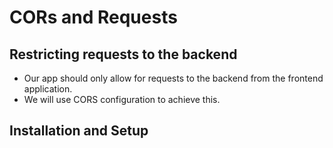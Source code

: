 # CORs and Requests
## Restricting requests to the backend
- Our app should only allow for requests to the backend from the frontend application.
- We will use CORS configuration to achieve this.

## Installation and Setup
